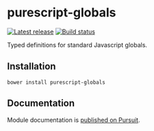 # purescript-globals

[![Latest release](http://img.shields.io/github/release/purescript/purescript-globals.svg)](https://github.com/purescript/purescript-globals/releases)
[![Build status](https://travis-ci.org/purescript/purescript-globals.svg?branch=master)](https://travis-ci.org/purescript/purescript-globals)

Typed definitions for standard Javascript globals.

## Installation

```
bower install purescript-globals
```

## Documentation

Module documentation is [published on Pursuit](http://pursuit.purescript.org/packages/purescript-globals).

